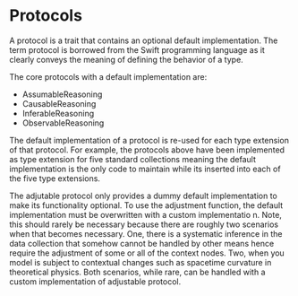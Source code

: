 # Protocols

A protocol is a trait that contains an optional default implementation.
The term protocol is borrowed from the Swift programming language as
it clearly conveys the meaning of defining the behavior of a type. 

The core protocols with  a default implementation are:
* AssumableReasoning
* CausableReasoning
* InferableReasoning
* ObservableReasoning

The default implementation of a protocol is re-used for each type extension of that protocol.
For example, the protocols above have been implemented as type extension for five standard collections
meaning the default implementation is the only code to maintain while its inserted into each of the five type extensions.

The adjutable protocol only provides a dummy default implementation to make its functionality optional. 
To  use the adjustment function, the default implementation must be overwritten with a custom implementatio n. 
Note, this should rarely be necessary because there are roughly two scenarios when that becomes necessary. 
One, there is a systematic inference in the data collection that somehow
cannot be handled by other means hence require the adjustment of some or all of the context nodes. Two, when
you model is subject to contextual changes such as spacetime curvature in theoretical physics.
Both scenarios, while rare, can be handled with a custom implementation of adjustable protocol. 

